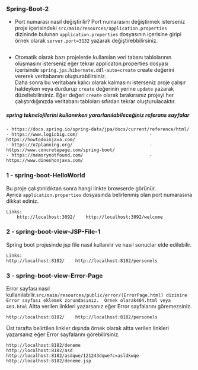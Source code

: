 ### Spring-Boot-2
- Port numarası nasıl değiştirilir? Port numarasını değiştirmek isterseniz proje içerisindeki `src/main/resources/application.properties` <br/>
dizininde bulunan `application.properties` dosyasının içerisine giripi örnek olarak `server.port=3132` yazarak değiştirebbilirsiniz.
``` 
``` 
- Otomatik olarak bazı projelerde kullanılan veri tabanı tablolarının oluşmasını isterseniz eğer tekrar applicaton.properties dosyası <br/>
içerisinde `spring.jpa.hibernate.ddl-auto=create` create değerini vererek veritabanını oluşturabilirsiniz. <br/>
Daha sonra bu veritabanı kalıcı olarak kalmasını isterseniz proje çalışır haldeyken veya durdurup `create` değerinin yerine `update` yazarak <br/>
düzeltebilirsiniz. Eğer değeri `create` olarak bırakırsınız projeyi her çalıştırdığınızda veritabanı tabloları sıfırdan tekrar oluşturulacaktır.
##### spring teknelojilerini kullanırken yararlanılabileceğiniz referans sayfalar 
```
- https://docs.spring.io/spring-data/jpa/docs/current/reference/html/
- https://www.logicbig.com/                           - https://howtodoinjava.com/
- https://o7planning.org/                             - https://www.concretepage.com/spring-boot/
- https://memorynotfound.com/                         - https://www.dineshonjava.com/
``` 
### 1 - spring-boot-HelloWorld
Bu proje çalıştırıldıktan sonra hangi linkte browserde görünür. <br/>
Ayrıca `application.properties` dosyasında belirlenmiş olan port numarasına dikkat ediniz.
``` 
Links: 
    http://localhost:3092/    http://localhost:3092/welcome
```
### 2 - spring-boot-view-JSP-File-1
Spring boot projesinde jsp file nasıl kullanılır ve nasıl sonuclar elde edilebilir.
``` 
Links: 
http://localhost:8182/    http://localhost:8182/personels
```
### 3 - spring-boot-view-Error-Page
Error sayfası nasıl kullanılabilir.`src/main/resources/public/error/(ErrorPage.html) dizinine Error sayfası eklemek zorundasınız. 
Örnek olarak404.html veya 403.html` 
Altta verilen linkleri yazarsanız eğer Error sayfalarını göremezsiniz.
``` 
http://localhost:8182/    http://localhost:8182/personels
``` 
Üst tarafta belirtilen linkler dışında örnek olarak altta verilen linkleri yazarsanız eğer Error sayfalarını görebilirsiniz.
``` 
http://localhost:8182/deneme                           http://localhost:8182/asd        
http://localhost:8182/asdqwe/121243dqwe?c=asldkwqe     http://localhost:8182/deneme.jsp
```
